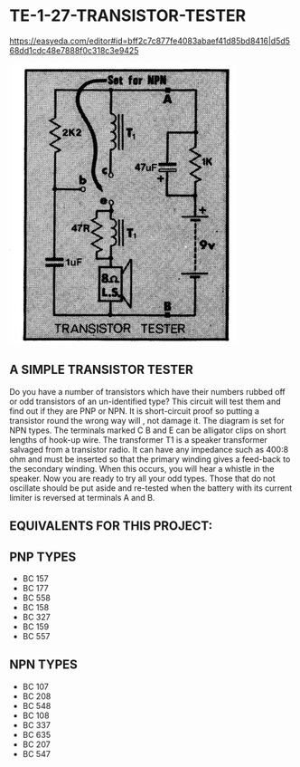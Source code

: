 # TE-1-27-TRANSISTOR-TESTER

https://easyeda.com/editor#id=bff2c7c877fe4083abaef41d85bd8416|d5d568dd1cdc48e7888f0c318c3e9425

![](https://github.com/SteveJustin1963/TE-1-27-TRANSISTOR-TESTER/blob/master/tran-test-cct.png)

## A SIMPLE TRANSISTOR TESTER

Do you have a number of transistors which have their numbers rubbed off or odd transistors of an un-identified type? This circuit will test them and find out if they are PNP or NPN. It is short-circuit proof so putting a transistor round the wrong way will , not damage it. The diagram is set for NPN types. The terminals marked C B and E can be alligator clips on short lengths of hook-up wire. The transformer T1 is a speaker transformer salvaged from a transistor radio. It can have any impedance such as 400:8 ohm and must be inserted so that the primary winding gives a feed-back to the secondary winding. When this occurs, you will hear a whistle in the speaker. Now you are ready to try all your odd types. Those that do not oscillate should be put aside and re-tested when the battery with its current limiter is reversed at terminals A and B. 

## EQUIVALENTS FOR THIS PROJECT:
## PNP TYPES
* BC 157
* BC 177
* BC 558
* BC 158
* BC 327
* BC 159
* BC 557

## NPN TYPES
* BC 107
* BC 208
* BC 548
* BC 108
* BC 337
* BC 635
* BC 207
* BC 547




